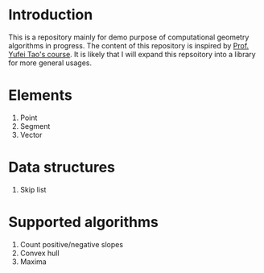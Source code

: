 # Introduction
This is a repository mainly for demo purpose of computational geometry algorithms in progress. The content of this repository is inspired by [Prof. Yufei Tao's course](https://www.cse.cuhk.edu.hk/~taoyf/course/5010/spr18/). It is likely that I will expand this repsoitory into a library for more general usages.

# Elements
1. Point
2. Segment
3. Vector

# Data structures
1. Skip list

# Supported algorithms
1. Count positive/negative slopes
2. Convex hull
3. Maxima
